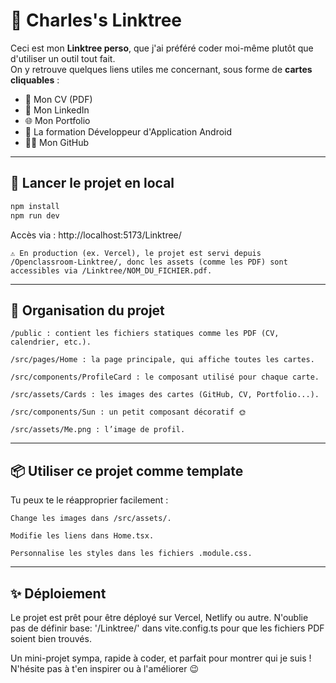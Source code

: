 # 🌱 Charles's Linktree

Ceci est mon **Linktree perso**, que j'ai préféré coder moi-même plutôt que d'utiliser un outil tout fait.  
On y retrouve quelques liens utiles me concernant, sous forme de **cartes cliquables** :

- 🧾 Mon CV (PDF)
- 💼 Mon LinkedIn
- 🌐 Mon Portfolio
- 🧠 La formation Développeur d'Application Android
- 👨‍💻 Mon GitHub

---

## 🚀 Lancer le projet en local

```bash
npm install
npm run dev
```

Accès via :
http://localhost:5173/Linktree/

    ⚠️ En production (ex. Vercel), le projet est servi depuis /Openclassroom-Linktree/, donc les assets (comme les PDF) sont accessibles via /Linktree/NOM_DU_FICHIER.pdf.

---

## 🎨 Organisation du projet

    /public : contient les fichiers statiques comme les PDF (CV, calendrier, etc.).

    /src/pages/Home : la page principale, qui affiche toutes les cartes.

    /src/components/ProfileCard : le composant utilisé pour chaque carte.

    /src/assets/Cards : les images des cartes (GitHub, CV, Portfolio...).

    /src/components/Sun : un petit composant décoratif 🌞

    /src/assets/Me.png : l’image de profil.

---

## 📦 Utiliser ce projet comme template

Tu peux te le réapproprier facilement :

    Change les images dans /src/assets/.

    Modifie les liens dans Home.tsx.

    Personnalise les styles dans les fichiers .module.css.

---

## ✨ Déploiement

Le projet est prêt pour être déployé sur Vercel, Netlify ou autre.
N'oublie pas de définir base: '/Linktree/' dans vite.config.ts pour que les fichiers PDF soient bien trouvés.

Un mini-projet sympa, rapide à coder, et parfait pour montrer qui je suis !
N'hésite pas à t'en inspirer ou à l'améliorer 😉
